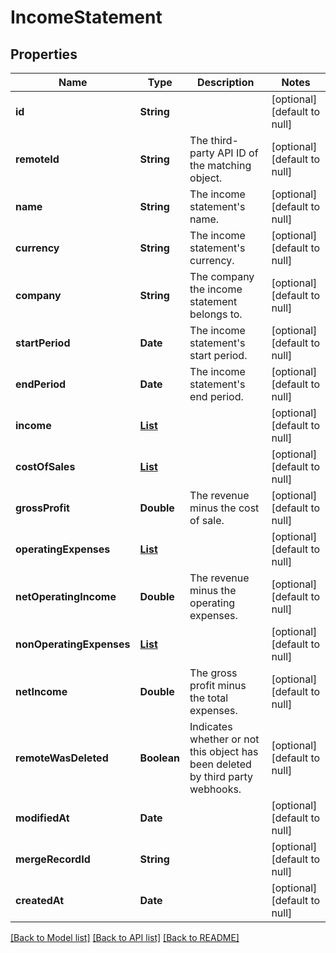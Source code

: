 # IncomeStatement
## Properties

| Name | Type | Description | Notes |
|------------ | ------------- | ------------- | -------------|
| **id** | **String** |  | [optional] [default to null] |
| **remoteId** | **String** | The third-party API ID of the matching object. | [optional] [default to null] |
| **name** | **String** | The income statement&#39;s name. | [optional] [default to null] |
| **currency** | **String** | The income statement&#39;s currency. | [optional] [default to null] |
| **company** | **String** | The company the income statement belongs to. | [optional] [default to null] |
| **startPeriod** | **Date** | The income statement&#39;s start period. | [optional] [default to null] |
| **endPeriod** | **Date** | The income statement&#39;s end period. | [optional] [default to null] |
| **income** | [**List**](ReportItem.md) |  | [optional] [default to null] |
| **costOfSales** | [**List**](ReportItem.md) |  | [optional] [default to null] |
| **grossProfit** | **Double** | The revenue minus the cost of sale. | [optional] [default to null] |
| **operatingExpenses** | [**List**](ReportItem.md) |  | [optional] [default to null] |
| **netOperatingIncome** | **Double** | The revenue minus the operating expenses. | [optional] [default to null] |
| **nonOperatingExpenses** | [**List**](ReportItem.md) |  | [optional] [default to null] |
| **netIncome** | **Double** | The gross profit minus the total expenses. | [optional] [default to null] |
| **remoteWasDeleted** | **Boolean** | Indicates whether or not this object has been deleted by third party webhooks. | [optional] [default to null] |
| **modifiedAt** | **Date** |  | [optional] [default to null] |
| **mergeRecordId** | **String** |  | [optional] [default to null] |
| **createdAt** | **Date** |  | [optional] [default to null] |

[[Back to Model list]](../README.md#documentation-for-models) [[Back to API list]](../README.md#documentation-for-api-endpoints) [[Back to README]](../README.md)

